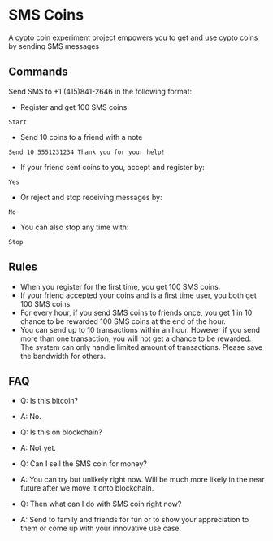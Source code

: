 # SMS Coins
A cypto coin experiment project empowers you to get and use cypto coins by sending SMS messages

## Commands
Send SMS to +1 (415)841-2646 in the following format:
* Register and get 100 SMS coins
```
Start
```
* Send 10 coins to a friend with a note
```
Send 10 5551231234 Thank you for your help!
```
* If your friend sent coins to you, accept and register by:
```
Yes
```
* Or reject and stop receiving messages by:
```
No
```
* You can also stop any time with:
```
Stop
```

## Rules
* When you register for the first time, you get 100 SMS coins.
* If your friend accepted your coins and is a first time user, you both get 100 SMS coins.
* For every hour, if you send SMS coins to friends once, you get 1 in 10 chance to be rewarded 100 SMS coins at the end of the hour.
* You can send up to 10 transactions within an hour. However if you send more than one transaction, you will not get a chance to be rewarded. The system can only handle limited amount of transactions. Please save the bandwidth for others.

## FAQ
* Q: Is this bitcoin?
* A: No.

* Q: Is this on blockchain?
* A: Not yet.

* Q: Can I sell the SMS coin for money?
* A: You can try but unlikely right now. Will be much more likely in the near future after we move it onto blockchain.

* Q: Then what can I do with SMS coin right now?
* A: Send to family and friends for fun or to show your appreciation to them or come up with your innovative use case.

